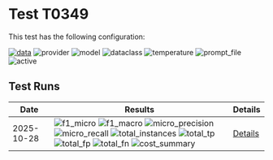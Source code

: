 # Test T0349

This test has the following configuration:

<a href="/humanities_data_benchmark/benchmarks/company_lists"><img src="https://img.shields.io/badge/data-company_lists-lightgrey" alt="data"></a>&nbsp;<img src="https://img.shields.io/badge/provider-openai-green" alt="provider">&nbsp;<img src="https://img.shields.io/badge/model-gpt--5--mini-blue" alt="model">&nbsp;<img src="https://img.shields.io/badge/dataclass-ListPage-purple" alt="dataclass">&nbsp;<img src="https://img.shields.io/badge/temperature-0.5-7fff00" alt="temperature">&nbsp;<img src="https://img.shields.io/badge/prompt_file-prompt.txt-lightgrey" alt="prompt_file">&nbsp;<img src="https://img.shields.io/badge/active-yes-brightgreen" alt="active">


## Test Runs

<script src="https://code.jquery.com/jquery-3.6.0.min.js"></script>
<link rel="stylesheet" href="https://cdn.datatables.net/1.13.6/css/jquery.dataTables.min.css">
<script src="https://cdn.datatables.net/1.13.6/js/jquery.dataTables.min.js"></script><style>
    /* Square styles */
    .test-rectangle {
        display: inline-flex;
        height: 20px;
        border-radius: 3px;
        text-align: center;
        align-items: center;
        justify-content: center;
        font-size: 12px;
        font-weight: regular;
        color: white;
        padding: 0 5px;
        white-space: nowrap;
        overflow: hidden;
        text-overflow: ellipsis;
    }
    .test-square {
        display: inline-flex;
        width: 45px;
        height: 20px;
        border-radius: 3px;
        text-align: center;
        align-items: center;
        justify-content: center;
        font-size: 11px;
        font-weight: bold;
        color: white;
    }
    /* Inner table styles */
    .inner-table {
        width: 100%;
        border-collapse: collapse;
        margin: 0;
        padding: 0;
    }
    .inner-table th, .inner-table td {
        padding: 4px;
        text-align: left;
        border-bottom: 1px solid #ddd;
    }
    .inner-table th {
        background-color: #f2f2f2;
        font-weight: bold;
    }
    
    /* Sortable table styles */
    .sortable-table th[onclick] {
        cursor: pointer;
        user-select: none;
        transition: background-color 0.2s;
    }
    .sortable-table th[onclick]:hover {
        background-color: #e8e8e8;
    }
    
    /* Rules column styles */
    .inner-table td:nth-child(6) {
        max-width: 200px;
        word-wrap: break-word;
        overflow-wrap: break-word;
    }
    
    /* Radar chart container styles */
    #performanceRadar {
        border: 1px solid #ddd;
        border-radius: 8px;
        background-color: #fafafa;
    }
</style>
<table id="data-table" class="display">
  <thead><tr>
    <th>Date</th>
    <th>Results</th>
    <th>Details</th>

  </tr></thead>
  <tbody>
<tr>
    <td>2025-10-28</td>
    <td><img src="https://img.shields.io/badge/f1_micro-0.4485887096774194-brightgreen" alt="f1_micro">&nbsp;<img src="https://img.shields.io/badge/f1_macro-0.452-brightgreen" alt="f1_macro">&nbsp;<img src="https://img.shields.io/badge/micro_precision-0.4485887096774194-brightgreen" alt="micro_precision">&nbsp;<img src="https://img.shields.io/badge/micro_recall-0.4485887096774194-brightgreen" alt="micro_recall">&nbsp;<img src="https://img.shields.io/badge/total_instances-15-brightgreen" alt="total_instances">&nbsp;<img src="https://img.shields.io/badge/total_tp-445-brightgreen" alt="total_tp">&nbsp;<img src="https://img.shields.io/badge/total_fp-547-brightgreen" alt="total_fp">&nbsp;<img src="https://img.shields.io/badge/total_fn-547-brightgreen" alt="total_fn">&nbsp;<img src="https://img.shields.io/badge/cost_summary-{'total_input_tokens': 19968, 'total_output_tokens': 40134, 'total_tokens': 60102, 'input_cost_usd': 0.004992, 'output_cost_usd': 0.080268, 'total_cost_usd': 0.08526, 'pricing_date': '2025--10--28', 'input_price_per_million': 0.25, 'output_price_per_million': 2.0}-brightgreen" alt="cost_summary">&nbsp;</td>
    <td><a href='/humanities_data_benchmark/archive/2025-10-28/T0349'>Details</a></td>
</tr>

  </tbody>
</table>

<script>
  $(document).ready(function() {
    $('#data-table').DataTable({
      "paging": true,
      "searching": true,
      "ordering": true,
      "info": true,
      "lengthMenu": [[10, 20, -1], [10, 20, "All"]],
    });
  });
</script>
